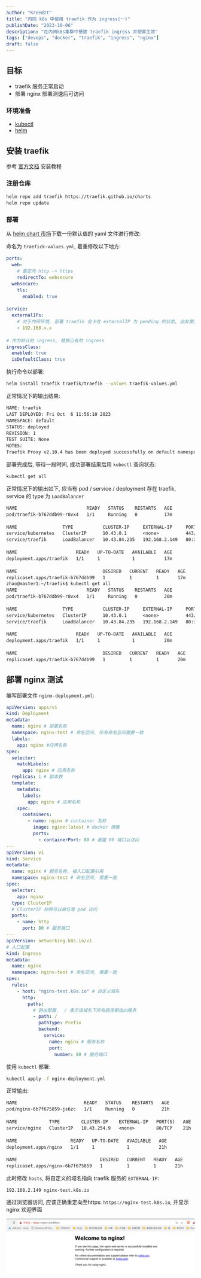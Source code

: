 ```yaml
---
author: "Kreedzt"
title: "内网 k8s 中使用 traefik 作为 ingress(一)"
publishDate: "2023-10-06"
description: "在内网k8s集群中搭建 traefik ingress 并使其生效"
tags: ["devops", "docker", "traefik", "ingress", "nginx"]
draft: false
---
```


## 目标

- traefik 服务正常启动
- 部署 nginx 部署测速后可访问

### 环境准备

- [kubectl](https://kubernetes.io/docs/tasks/tools/#kubectl)
- [helm](https://helm.sh/docs/intro/install/)

## 安装 traefik

参考 [官方文档](https://doc.traefik.io/traefik/getting-started/install-traefik/) 安装教程

### 注册仓库

```sh
helm repo add traefik https://traefik.github.io/charts
helm repo update
```

### 部署

从 [helm chart 市场](https://artifacthub.io/packages/helm/traefik/traefik)下载一份默认值的 yaml 文件进行修改:

命名为 `traefick-values.yml`, 着重修改以下地方:

```yaml
ports:
  web:
    # 重定向 http -> https
    redirectTo: websecure
  websecure:
    tls:
      enabled: true

service:
  externalIPs:
    # 对于内网环境, 部署 traefik 会卡在 externalIP 为 pending 的状态, 此处需要显式声明 IP 地址
    - 192.168.x.x

# 作为默认的 ingress, 替换已有的 ingress
ingressClass:
  enabled: true
  isDefaultClass: true
```

执行命令以部署:

```sh
helm install traefik traefik/traefik --values traefik-values.yml
```

正常情况下的输出结果:

```txt
NAME: traefik
LAST DEPLOYED: Fri Oct  6 11:56:10 2023
NAMESPACE: default
STATUS: deployed
REVISION: 1
TEST SUITE: None
NOTES:
Traefik Proxy v2.10.4 has been deployed successfully on default namespace !
```

部署完成后, 等待一段时间, 成功部署结果后用 `kubectl` 查询状态:

```sh
kubectl get all
```

正常情况下的输出如下, 应当有 pod / service / deployment 存在 traefik, service 的 type 为 `LoadBalancer`

```txt
NAME                          READY   STATUS    RESTARTS   AGE
pod/traefik-b767ddb99-r8vx4   1/1     Running   0          17m

NAME                 TYPE           CLUSTER-IP     EXTERNAL-IP     PORT(S)                      AGE
service/kubernetes   ClusterIP      10.43.0.1      <none>          443/TCP                      22h
service/traefik      LoadBalancer   10.43.84.235   192.168.2.149   80:31231/TCP,443:31900/TCP   17m

NAME                      READY   UP-TO-DATE   AVAILABLE   AGE
deployment.apps/traefik   1/1     1            1           17m

NAME                                DESIRED   CURRENT   READY   AGE
replicaset.apps/traefik-b767ddb99   1         1         1       17m
zhao@master1:~/traefik$ kubectl get all
NAME                          READY   STATUS    RESTARTS   AGE
pod/traefik-b767ddb99-r8vx4   1/1     Running   0          20m

NAME                 TYPE           CLUSTER-IP     EXTERNAL-IP     PORT(S)                      AGE
service/kubernetes   ClusterIP      10.43.0.1      <none>          443/TCP                      22h
service/traefik      LoadBalancer   10.43.84.235   192.168.2.149   80:31231/TCP,443:31900/TCP   20m

NAME                      READY   UP-TO-DATE   AVAILABLE   AGE
deployment.apps/traefik   1/1     1            1           20m

NAME                                DESIRED   CURRENT   READY   AGE
replicaset.apps/traefik-b767ddb99   1         1         1       20m
```

## 部署 nginx 测试

编写部署文件 `nginx-deployment.yml`:

```yaml
apiVersion: apps/v1
kind: Deployment
metadata:
  name: nginx # 部署名称
  namespace: nginx-test # 命名空间, 所有命名空间需要一致
  labels:
    app: nginx #应用名称
spec:
  selector:
    matchLabels:
      app: nginx # 应用名称
  replicas: 1 # 副本数
  template:
    metadata:
      labels:
        app: nginx # 应用名称
    spec:
      containers:
        - name: nginx # container 名称
          image: nginx:latest # docker 镜像
          ports:
            - containerPort: 80 # 暴露 80 端口以访问
---
apiVersion: v1
kind: Service
metadata:
  name: nginx # 服务名称, 被入口配置引用
  namespace: nginx-test # 命名空间, 需要一致
spec:
  selector:
    app: nginx
  type: ClusterIP
  # ClusterIP 标明可以被任意 pod 访问
  ports:
    - name: http
      port: 80 # 服务端口
---
apiVersion: networking.k8s.io/v1
# 入口配置
kind: Ingress
metadata:
  name: nginx
  namespace: nginx-test # 命名空间, 需要一致
spec:
  rules:
    - host: "nginx-test.k8s.io" # 自定义域名
      http:
        paths:
          # 路由配置,  / 表示该域名下所有路径都指向服务
          - path: /
            pathType: Prefix
            backend:
              service:
                name: nginx # 服务名称
                port:
                  number: 80 # 服务端口
```

使用 `kubectl` 部署:

```sh
kubectl apply -f nginx-deployment.yml
```

正常输出:

```txt
NAME                         READY   STATUS    RESTARTS   AGE
pod/nginx-6b7f675859-js6zc   1/1     Running   0          21h

NAME            TYPE        CLUSTER-IP    EXTERNAL-IP   PORT(S)   AGE
service/nginx   ClusterIP   10.43.254.9   <none>        80/TCP    21h

NAME                    READY   UP-TO-DATE   AVAILABLE   AGE
deployment.apps/nginx   1/1     1            1           21h

NAME                               DESIRED   CURRENT   READY   AGE
replicaset.apps/nginx-6b7f675859   1         1         1       21h
```

此时修改 `hosts`, 将自定义的域名指向 traefik 服务的 `EXTERNAL-IP`:

```hosts
192.168.2.149 nginx-test.k8s.io
```

通过浏览器访问, 应该正确重定向至https: `https://nginx-test.k8s.io`, 并显示 nginx 欢迎界面

![traefik 成功页面](./images/traefik-1.png)
